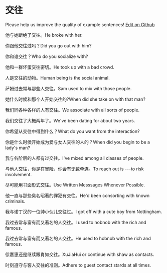 # 交往

Please help us improve the quality of example sentences! [Edit on Github](https://github.com/jiyushe/jiyu-example-sentence-source/blob/main/chinese/jiaowang.md)

<p><span class="chinese">他与她断绝了交往。</span><span class="english">He broke with her.</span></p>

<p><span class="chinese">你跟他交往过吗？</span><span class="english">Did you go out with him?</span></p>

<p><span class="chinese">你和谁交往？</span><span class="english">Who do you socialize with?</span></p>

<p><span class="chinese">他和一群坏蛋交往密切。</span><span class="english">He took up with a bad crowd.</span></p>

<p><span class="chinese">人是交往的动物。</span><span class="english">Human being is the social animal.</span></p>

<p><span class="chinese">萨姆过去常与那些人交往。</span><span class="english">Sam used to mix with those people.</span></p>

<p><span class="chinese">她什么时候和那个人开始交往的?</span><span class="english">When did she take on with that man?</span></p>

<p><span class="chinese">我们同各种各样的人有交往。</span><span class="english">We associate with all sorts of people.</span></p>

<p><span class="chinese">我们交往了大概两年了。</span><span class="english">We've been dating for about two years.</span></p>

<p><span class="chinese">你希望从交往中得到什么？</span><span class="english">What do you want from the interaction?</span></p>

<p><span class="chinese">你是什么时侯开始成为爱与女人交往的人的？</span><span class="english">When did you begin to be a lady's man?</span></p>

<p><span class="chinese">我与各阶层的人都有过交往。</span><span class="english">I've mixed among all classes of people.</span></p>

<p><span class="chinese">与他人交往，你是在冒险，你会有无数牵连。</span><span class="english">To reach out is ---to risk involvement.</span></p>

<p><span class="chinese">尽可能用书面形式交往。</span><span class="english">Use Written Messsages Whenever Possible.</span></p>

<p><span class="chinese">他一直与那些臭名昭著的罪犯有交往。</span><span class="english">He'd been consorting with known criminals.</span></p>

<p><span class="chinese">我与诺丁汉的一位帅小伙儿交往过。</span><span class="english">I got off with a cute boy from Nottingham.</span></p>

<p><span class="chinese">我过去常与富有而又著名的人交往。</span><span class="english">I used to hobnob with the rich and famous.</span></p>

<p><span class="chinese">我过去常与富有而又著名的人交往。</span><span class="english">He used to hobnob with the rich and famous.</span></p>

<p><span class="chinese">徐嘉惠还是继续跟肖如交往。</span><span class="english">XuJiaHui or continue with shaw as contacts.</span></p>

<p><span class="chinese">时刻遵守与客人交往的准则。</span><span class="english">Adhere to guest contact stards at all times.</span></p>

